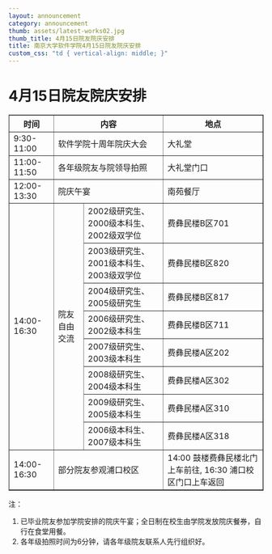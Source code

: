 ```yaml
---
layout: announcement
category: announcement
thumb: assets/latest-works02.jpg
thumb_title: 4月15日院友院庆安排
title: 南京大学软件学院4月15日院友院庆安排
custom_css: "td { vertical-align: middle; }"
---
```


# 4月15日院友院庆安排

<table border="1">
	<tr>
		<th>时间</th>
		<th colspan="2">内容</th>
		<th>地点</th>
	</tr>
	<tr>
		<td>9:30-11:00</td>
		<td colspan="2">软件学院十周年院庆大会</td>
		<td>大礼堂</td>
	</tr>
	<tr>
		<td>11:00-11:50</td>
		<td colspan="2">各年级院友与院领导拍照</td>
		<td>大礼堂门口</td>
	</tr>
	<tr>
		<td>12:00-13:30</td>
		<td colspan="2">院庆午宴</td>
		<td>南苑餐厅</td>
	</tr>
	<tr>
		<td rowspan="8">14:00-16:30</td>
		<td rowspan="8">院友自由交流</td>
		<td>2002级研究生、2000级本科生、2002级双学位</td>
		<td>费彝民楼B区701</td>
	</tr>
	<tr>
		<td>2003级研究生、2001级本科生、2003级双学位</td>
		<td>费彝民楼B区820</td>
	</tr>
	<tr>
		<td>2004级研究生、2005级研究生</td>
		<td>费彝民楼B区817</td>
	</tr>	
	<tr>
		<td>2006级研究生、2002级本科生</td>
		<td>费彝民楼B区711</td>
	</tr>
	<tr>
		<td>2007级研究生、2003级本科生</td>
		<td>费彝民楼A区202</td>
	</tr>	
	<tr>
		<td>2008级研究生、2004级本科生</td>
		<td>费彝民楼A区302</td>
	</tr>
	<tr>
		<td>2009级研究生、2005级本科生</td>
		<td>费彝民楼A区310</td>
	</tr>	
	<tr>
		<td>2006级本科生、2007级本科生</td>
		<td>费彝民楼A区318</td>
	</tr>
	<tr>
		<td>14:00-16:30</td>
		<td colspan="2">部分院友参观浦口校区</td>
		<td>14:00 鼓楼费彝民楼北门上车前往, 16:30 浦口校区门口上车返回</td>
	</tr>
</table>

注：

1. 已毕业院友参加学院安排的院庆午宴；全日制在校生由学院发放院庆餐券，自行在食堂用餐。
2. 各年级拍照时间为6分钟，请各年级院友联系人先行组织好。